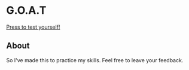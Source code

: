 # G.O.A.T 
[Press to test yourself!](https://dimamasakovsky.github.io/G.O.A.T-Fallout-3-school-test/) 

## About 
So I've made this to practice my skills. Feel free to leave your feedback. 